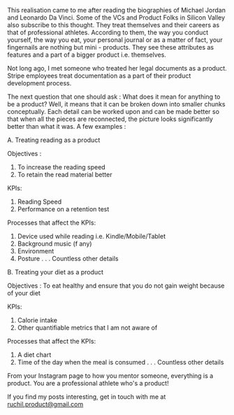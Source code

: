 This realisation came to me after reading the biographies of Michael Jordan and Leonardo Da Vinci. Some of the VCs and Product Folks in Silicon Valley also subscribe to this thought. They treat themselves and their careers as that of professional athletes. According to them, the way you conduct yourself, the way you eat, your personal journal or as a matter of fact, your fingernails are nothing but mini - products. They see these attributes as features and a part of a bigger product i.e. themselves. 

Not long ago, I met someone who treated her legal documents as a product. Stripe employees treat documentation as a part of their product development process. 

The next question that one should ask  : What does it mean for anything to be a product? Well, it means that it can be broken down into smaller chunks conceptually. Each detail can be worked upon and can be made better so that when all the pieces are reconnected, the picture looks significantly better than what it was. A few examples :  


A. Treating reading as a product 

Objectives : 

1. To increase the reading speed 
2. To retain the read material better 

KPIs: 

1. Reading Speed 
2. Performance on a retention test 

Processes that affect the KPIs: 

1. Device used while reading i.e. Kindle/Mobile/Tablet 
2. Background music (f any)
3. Environment 
4. Posture 
.
.
. Countless other details 

B. Treating your diet as a product  

Objectives : To eat healthy and ensure that you do not gain weight because of your diet 

KPIs: 

1. Calorie intake 
2. Other quantifiable metrics that I am not aware of 

Processes that affect the KPIs: 

1. A diet chart 
2. Time of the day when the meal is consumed 
.
.
. Countless other details 

From your Instagram page to how you mentor someone, everything is a product. You are a professional athlete who's a product! 

If you find my posts interesting, get in touch with me at [ruchil.product@gmail.com](mailto:ruchil.product@gmail.com)